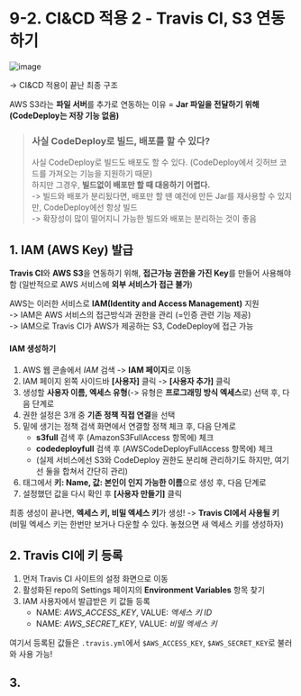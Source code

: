 # 9-2. CI&CD 적용 2 - Travis CI, S3 연동하기

![image](https://user-images.githubusercontent.com/48408417/111033906-ac6fe400-8456-11eb-9672-6e59fef14bf0.png)  

-> CI&CD 적용이 끝난 최종 구조

AWS S3라는 **파일 서버**를 추가로 연동하는 이유 = **Jar 파일을 전달하기 위해 (CodeDeploy는 저장 기능 없음)**  

> ### 사실 CodeDeploy로 빌드, 배포를 할 수 있다?
>
> 사실 CodeDeploy로 빌드도 배포도 할 수 있다. (CodeDeploy에서 깃허브 코드를 가져오는 기능을 지원하기 때문)    
> 하지만 그경우, **빌드없이 배포만 할 때 대응하기 어렵다.**  
> -> 빌드와 배포가 분리됬다면, 배포만 할 땐 예전에 만든 Jar를 재사용할 수 있지만, CodeDeploy에선 항상 빌드  
> -> 확장성이 많이 떨어지니 가능한 빌드와 배포는 분리하는 것이 좋음

## 1. IAM (AWS Key) 발급 
 
**Travis CI**와 **AWS S3**을 연동하기 위해, **접근가능 권한을 가진 Key**를 만들어 사용해야 함 (일반적으로 AWS 서비스에 **외부 서비스가 접근 불가**)

AWS는 이러한 서비스로 **IAM(Identity and Access Management)** 지원  
-> IAM은 AWS 서비스의 접근방식과 권한을 관리 (=인증 관련 기능 제공)  
-> IAM으로 Travis CI가 AWS가 제공하는 S3, CodeDeploy에 접근 가능

#### IAM 생성하기

1. AWS 웹 콘솔에서 *IAM* 검색 -> **IAM 페이지**로 이동
2. IAM 페이지 왼쪽 사이드바 **[사용자]** 클릭 -> **[사용자 추가]** 클릭
3. 생성할 **사용자 이름, 엑세스 유형**(-> 유형은 **프로그래밍 방식 엑세스**로) 선택 후, 다음 단계로 
4. 권한 설정은 3개 중 **기존 정책 직접 연결**을 선택
5. 밑에 생기는 정책 검색 화면에서 연결할 정책 체크 후, 다음 단계로 
    - **s3full** 검색 후 (AmazonS3FullAccess 항목에) 체크 
    - **codedeployfull** 검색 후 (AWSCodeDeployFullAccess 항목에) 체크
    - (실제 서비스에선 S3와 CodeDeploy 권한도 분리해 관리하기도 하지만, 여기선 둘을 합쳐서 간단히 관리)
6. 태그에서 **키: Name, 값: 본인이 인지 가능한 이름**으로 생성 후, 다음 단계로
7. 설정했던 값을 다시 확인 후 **[사용자 만들기]** 클릭 

최종 생성이 끝나면, **엑세스 키, 비밀 엑세스 키**가 생성! -> **Travis CI에서 사용될 키**  
(비밀 엑세스 키는 한번만 보거나 다운할 수 있다. 놓쳤으면 새 엑세스 키를 생성하자)

## 2. Travis CI에 키 등록

1. 먼저 Travis CI 사이트의 설정 화면으로 이동
2. 활성화된 repo의 Settings 페이지의 **Environment Variables** 항목 찾기
3. IAM 사용자에서 발급받은 키 값들 등록
    - NAME: *AWS_ACCESS_KEY*, VALUE: *엑세스 키 ID*
    - NAME: *AWS_SECRET_KEY*, VALUE: *비밀 엑세스 키*
    
여기서 등록된 값들은 ```.travis.yml```에서 ```$AWS_ACCESS_KEY```, ```$AWS_SECRET_KEY```로 불러와 사용 가능!  

## 3. 
